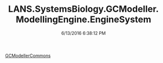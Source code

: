 ﻿---
title: LANS.SystemsBiology.GCModeller.ModellingEngine.EngineSystem
date: 6/13/2016 6:38:12 PM
---

[GCModellerCommons](T-LANS.SystemsBiology.GCModeller.ModellingEngine.EngineSystem.GCModellerCommons.html)
